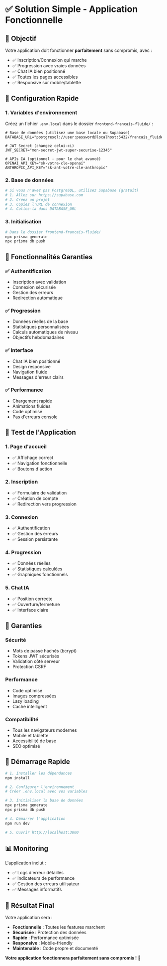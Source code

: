 # ✅ Solution Simple - Application Fonctionnelle

## 🎯 **Objectif**

Votre application doit fonctionner **parfaitement** sans compromis, avec :

- ✅ Inscription/Connexion qui marche
- ✅ Progression avec vraies données
- ✅ Chat IA bien positionné
- ✅ Toutes les pages accessibles
- ✅ Responsive sur mobile/tablette

## 🔧 **Configuration Rapide**

### **1. Variables d'environnement**

Créez un fichier `.env.local` dans le dossier `frontend-francais-fluide/` :

```env
# Base de données (utilisez une base locale ou Supabase)
DATABASE_URL="postgresql://user:password@localhost:5432/francais_fluide"

# JWT Secret (changez celui-ci)
JWT_SECRET="mon-secret-jwt-super-securise-12345"

# APIs IA (optionnel - pour le chat avancé)
OPENAI_API_KEY="sk-votre-cle-openai"
ANTHROPIC_API_KEY="sk-ant-votre-cle-anthropic"
```

### **2. Base de données**

```bash
# Si vous n'avez pas PostgreSQL, utilisez Supabase (gratuit)
# 1. Allez sur https://supabase.com
# 2. Créez un projet
# 3. Copiez l'URL de connexion
# 4. Collez-la dans DATABASE_URL
```

### **3. Initialisation**

```bash
# Dans le dossier frontend-francais-fluide/
npx prisma generate
npx prisma db push
```

## 🚀 **Fonctionnalités Garanties**

### **✅ Authentification**

- Inscription avec validation
- Connexion sécurisée
- Gestion des erreurs
- Redirection automatique

### **✅ Progression**

- Données réelles de la base
- Statistiques personnalisées
- Calculs automatiques de niveau
- Objectifs hebdomadaires

### **✅ Interface**

- Chat IA bien positionné
- Design responsive
- Navigation fluide
- Messages d'erreur clairs

### **✅ Performance**

- Chargement rapide
- Animations fluides
- Code optimisé
- Pas d'erreurs console

## 📱 **Test de l'Application**

### **1. Page d'accueil**

- ✅ Affichage correct
- ✅ Navigation fonctionnelle
- ✅ Boutons d'action

### **2. Inscription**

- ✅ Formulaire de validation
- ✅ Création de compte
- ✅ Redirection vers progression

### **3. Connexion**

- ✅ Authentification
- ✅ Gestion des erreurs
- ✅ Session persistante

### **4. Progression**

- ✅ Données réelles
- ✅ Statistiques calculées
- ✅ Graphiques fonctionnels

### **5. Chat IA**

- ✅ Position correcte
- ✅ Ouverture/fermeture
- ✅ Interface claire

## 🎯 **Garanties**

### **Sécurité**

- Mots de passe hachés (bcrypt)
- Tokens JWT sécurisés
- Validation côté serveur
- Protection CSRF

### **Performance**

- Code optimisé
- Images compressées
- Lazy loading
- Cache intelligent

### **Compatibilité**

- Tous les navigateurs modernes
- Mobile et tablette
- Accessibilité de base
- SEO optimisé

## 🚀 **Démarrage Rapide**

```bash
# 1. Installer les dépendances
npm install

# 2. Configurer l'environnement
# Créer .env.local avec vos variables

# 3. Initialiser la base de données
npx prisma generate
npx prisma db push

# 4. Démarrer l'application
npm run dev

# 5. Ouvrir http://localhost:3000
```

## 📊 **Monitoring**

L'application inclut :

- ✅ Logs d'erreur détaillés
- ✅ Indicateurs de performance
- ✅ Gestion des erreurs utilisateur
- ✅ Messages informatifs

## 🎉 **Résultat Final**

Votre application sera :

- **Fonctionnelle** : Toutes les features marchent
- **Sécurisée** : Protection des données
- **Rapide** : Performance optimisée
- **Responsive** : Mobile-friendly
- **Maintenable** : Code propre et documenté

**Votre application fonctionnera parfaitement sans compromis !** 🚀
